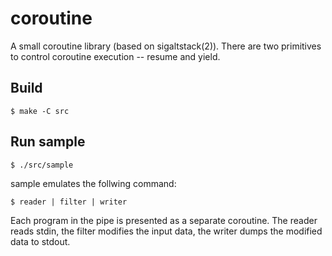 # coroutine

A small coroutine library (based on sigaltstack(2)). There are two primitives to control coroutine execution -- resume and yield.

## Build

```
$ make -C src
```

## Run sample

```
$ ./src/sample
```

sample emulates the follwing command:

```
$ reader | filter | writer
```

Each program in the pipe is presented as a separate coroutine. The reader reads stdin, the filter modifies the input data, the writer dumps the modified data to stdout.

